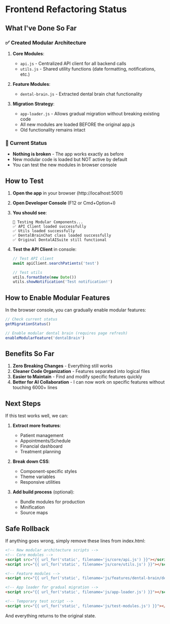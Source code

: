 # Frontend Refactoring Status

## What I've Done So Far

### ✅ Created Modular Architecture
1. **Core Modules**:
   - `api.js` - Centralized API client for all backend calls
   - `utils.js` - Shared utility functions (date formatting, notifications, etc.)

2. **Feature Modules**:
   - `dental-brain.js` - Extracted dental brain chat functionality

3. **Migration Strategy**:
   - `app-loader.js` - Allows gradual migration without breaking existing code
   - All new modules are loaded BEFORE the original app.js
   - Old functionality remains intact

### 🔧 Current Status
- **Nothing is broken** - The app works exactly as before
- New modular code is loaded but NOT active by default
- You can test the new modules in browser console

## How to Test

1. **Open the app** in your browser (http://localhost:5001)
2. **Open Developer Console** (F12 or Cmd+Option+I)
3. **You should see**:
   ```
   🧪 Testing Modular Components...
   ✅ API Client loaded successfully
   ✅ Utils loaded successfully
   ✅ DentalBrainChat class loaded successfully
   ✅ Original DentalAISuite still functional
   ```

4. **Test the API Client** in console:
   ```javascript
   // Test API client
   await apiClient.searchPatients('test')
   
   // Test utils
   utils.formatDate(new Date())
   utils.showNotification('Test notification!')
   ```

## How to Enable Modular Features

In the browser console, you can gradually enable modular features:

```javascript
// Check current status
getMigrationStatus()

// Enable modular dental brain (requires page refresh)
enableModularFeature('dentalBrain')
```

## Benefits So Far

1. **Zero Breaking Changes** - Everything still works
2. **Cleaner Code Organization** - Features separated into logical files
3. **Easier to Maintain** - Find and modify specific features quickly
4. **Better for AI Collaboration** - I can now work on specific features without touching 6000+ lines

## Next Steps

If this test works well, we can:

1. **Extract more features**:
   - Patient management
   - Appointments/Schedule
   - Financial dashboard
   - Treatment planning

2. **Break down CSS**:
   - Component-specific styles
   - Theme variables
   - Responsive utilities

3. **Add build process** (optional):
   - Bundle modules for production
   - Minification
   - Source maps

## Safe Rollback

If anything goes wrong, simply remove these lines from index.html:
```html
<!-- New modular architecture scripts -->
<!-- Core modules -->
<script src="{{ url_for('static', filename='js/core/api.js') }}"></script>
<script src="{{ url_for('static', filename='js/core/utils.js') }}"></script>

<!-- Feature modules -->
<script src="{{ url_for('static', filename='js/features/dental-brain/dental-brain.js') }}"></script>

<!-- App loader for gradual migration -->
<script src="{{ url_for('static', filename='js/app-loader.js') }}"></script>

<!-- Temporary test script -->
<script src="{{ url_for('static', filename='js/test-modules.js') }}"></script>
```

And everything returns to the original state.